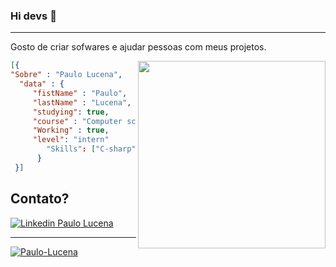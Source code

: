### Hi devs 👋
 -------

Gosto de criar sofwares e ajudar pessoas com meus projetos.

<img align="right" width="300" src="https://i2.wp.com/allhtaccess.info/wp-content/uploads/2018/03/programming.gif?fit=1281%2C716&ssl=1" />

```Json
[{
"Sobre" : "Paulo Lucena", 
  "data" : {
     "fistName" : "Paulo",
     "lastName" : "Lucena",
     "studying": true,
     "course" : "Computer science",
     "Working" : true,
     "level": "intern"
        "Skills": ["C-sharp", "Java", "JavaScript"]
      } 
 }]
 ```
 
 Contato?
 -------
<a href="https://www.linkedin.com/in/srpaulolucena/" target="_blank"><img src="https://img.shields.io/badge/LinkedIn-0077B5?style=for-the-badge&logo=linkedin&logoColor=white" title="Linkedin Paulo Lucena"/>
 
 ------
 [![Paulo-Lucena](https://github-readme-stats.vercel.app/api/top-langs/?username=Paulo-Lucena&hide=html&layout=compact=true&theme=merko)](https://github.com/Paulo-Lucena/)
